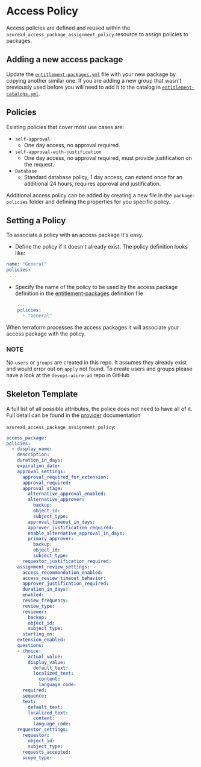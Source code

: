 # Access Policy 
Access policies are defined and reused within the `azuread_access_package_assignment_policy` resource
to assign policies to packages.

## Adding a new access package

Update the [`entitlement-packages.yml`](entitlement-packages.yml) file with your new package by copying another similar one.
If you are adding a new group that wasn't previously used before you will need to add it to the catalog in [`entitlement-catalogs.yml`](entitlement-catalogs.yml).

## Policies

Existing policies that cover most use cases are:

- `self-approval`
  - One day access, no approval required.
- `self-approval-with-justification`
  - One day access, no approval required, must provide justification on the request.
- `Database`
  - Standard database policy, 1 day access, can extend once for an additional 24 hours, requires approval and justification.

Additional access policy can be added by creating a new file in the `package-policies` folder and
defining the properties for you specific policy.

## Setting a Policy
To associate a policy with an access package it's easy.

- Define the policy if it doesn't already exist. The policy definition looks like:
  
```yaml
name: "General"
policies:
 ...
```

- Specify the name of the policy to be used by the access package definition in the [entitlement-packages](entitlement-packages.yml) definition file

```yaml
    ...
    policies: 
      - "General"
```

When terraform processes the access packages it will associate your access package with the policy.

### NOTE
No `users` or `groups` are created in this repo. It assumes they already exist and would error out on `apply` not found.
To create users and groups please have a look at the `devops-azure-ad` repo in GitHub

## Skeleton Template
A full list of all possible attributes, the police does not need to have all of it. Full detail
can be found in the [provider](https://registry.terraform.io/providers/hashicorp/azuread/latest/docs/resources/access_package_assignment_policy) documentation

`azuread_access_package_assignment_policy`:

```yaml
access_package: 
policies:
  - display_name: 
    description: 
    duration_in_days: 
    expiration_date: 
    approval_settings:
      approval_required_for_extension:
      approval_required:
      approval_stage:
        alternative_approval_enabled:
        alternative_approver:
          backup:
          object_id:
          subject_type:
        approval_timeout_in_days:
        approver_justification_required:
        enable_alternative_approval_in_days:
        primary_approver:
          backup:
          object_id:
          subject_type:
      requestor_justification_required:
    assignment_review_settings:
      access_recommendation_enabled:
      access_review_timeout_behavior:
      approver_justification_required:
      duration_in_days:
      enabled:
      review_frequency:
      review_type:
      reviewer:
        backup:
        object_id:
        subject_type:
      starting_on:
    extension_enabled:
    questions: 
    - choice:
        actual_value:
        display_value:
          default_text:
          localized_text:
            content:
            language_code:
      required:
      sequence:
      text:
        default_text:
        localized_text:
          content:
          language_code:
    requestor_settings:
      requestor:
        object_id:
        subject_type:
      requests_accepted:
      scope_type:
```
